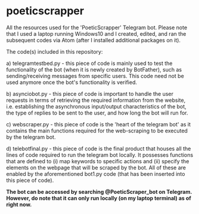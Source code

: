 # poeticscrapper
All the resources used for the 'PoeticScrapper' Telegram bot. Please note that I used a laptop running Windows10 and I created, edited, and ran the subsequent codes via Atom (after I installed additional packages on it).

The code(s) included in this repository:

a) telegramtestbed.py - this piece of code is mainly used to test the functionality of the bot (when it is newly created by BotFather), such as sending/receiving messages from specific users. This code need not be used anymore once the bot's functionality is verified.

b) asynciobot.py - this piece of code is important to handle the user requests in terms of retrieving the required information from the website, i.e. establishing the asynchronous input/output characteristics of the bot, the type of replies to be sent to the user, and how long the bot will run for.

c) webscraper.py - this piece of code is the 'heart of the telegram bot' as it contains the main functions required for the web-scraping to be executed by the telegram bot.

d) telebotfinal.py - this piece of code is the final product that houses all the lines of code required to run the telegram bot locally. It possesses functions that are defined to (i) map keywords to specific actions and (ii) specify the elements on the webpage that will be scraped by the bot. All of these are enabled by the aforementioned bot1.py code (that has been inserted into this piece of code).

**The bot can be accessed by searching @PoeticScraper_bot on Telegram. However, do note that it can only run locally (on my laptop terminal) as of right now.**

